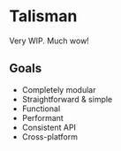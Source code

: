 # Talisman

Very WIP. Much wow!

## Goals

* Completely modular
* Straightforward & simple
* Functional
* Performant
* Consistent API
* Cross-platform
